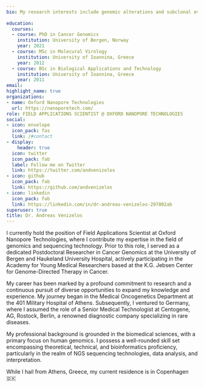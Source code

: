 ```yaml
---
bio: My research interests include genomic alterations and subclonal evolution dynamics in tumours, as well as the genomic profiling of a hitherto understudied cancer type, gastroenteropancreatic neuroendocrine carcinomas (NECs).
  
education:
  courses:
  - course: PhD in Cancer Genomics
    institution: University of Bergen, Norway
    year: 2021
  - course: MSc in Molecural Virology
    institution: University of Ioannina, Greece
    year: 2012
  - course: BSc in Biological Applications and Technology
    institution: University of Ioannina, Greece
    year: 2011
email: 
highlight_name: true
organizations:
- name: Oxford Nanopore Technologies
  url: https://nanoporetech.com/
role: FIELD APPLICATIONS SCIENTIST @ OXFORD NANOPORE TECHNOLOGIES
social:
- icon: envelope
  icon_pack: fas
  link: /#contact
- display:
    header: true
  icon: twitter
  icon_pack: fab
  label: Follow me on Twitter
  link: https://twitter.com/andvenizelos
- icon: github
  icon_pack: fab
  link: https://github.com/andvenizelos
- icon: linkedin
  icon_pack: fab
  link: https://linkedin.com/in/dr-andreas-venizelos-297802ab
superuser: true
title: Dr. Andreas Venizelos
---
```


I currently hold the position of Field Applications Scientist at Oxford Nanopore Technologies, where I contribute my expertise in the field of genomics and sequencing technology. Prior to this role, I served as a dedicated Postdoctoral Researcher in Cancer Genomics at the University of Bergen and Haukeland University Hospital, actively participating in the Academy for Young Medical Researchers based at the K.G. Jebsen Center for Genome-Directed Therapy in Cancer.

My career has been marked by a profound commitment to research and a continuous pursuit of diverse opportunities to expand my knowledge and experience. My journey began in the Medical Oncogenetics Department at the 401 Military Hospital of Athens. Subsequently, I ventured to Germany, where I assumed the role of a Senior Medical Technologist at Centogene, AG, Rostock, Berlin, a renowned diagnostic company specializing in rare diseases.

My professional background is grounded in the biomedical sciences, with a primary focus on human genomics. I possess a well-rounded skill set encompassing theoretical, technical, and bioinformatics proficiency, particularly in the realm of NGS sequencing technologies, data analysis, and interpretation.

While I hail from Athens, Greece, my current residence is in Copenhagen :denmark:


